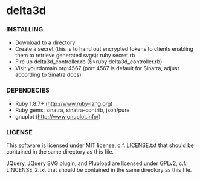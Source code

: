 delta3d
=======

### INSTALLING

- Download to a directory
- Create a secret (this is to hand out encrypted tokens to clients enabling them to retrieve generated svgs): ruby secret.rb
- Fire up delta3d_controller.rb ($>ruby delta3d_controller.rb)
- Visit yourdomain.org:4567 (port 4567 is default for Sinatra, adjust according to Sinatra docs)

### DEPENDECIES

- Ruby 1.8.7+ (http://www.ruby-lang.org) 
- Ruby gems: sinatra, sinatra-contrib, json/pure
- gnuplot (http://www.gnuplot.info/)

### LICENSE

This software is licensed under MIT license, c.f. LICENSE.txt that should be contained in the same directory as this file.

JQuery, JQuery SVG plugin, and Plupload are licensed under GPLv2, c.f. LINCENSE_2.txt that should be contained in the same directory as this file.


